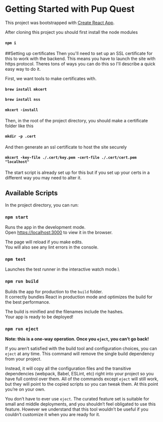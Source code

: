 # Getting Started with Pup Quest

This project was bootstrapped with [Create React App](https://github.com/facebook/create-react-app).

After cloning this project you should first install the node modules

#### `npm i`

##Setting up certificates
Then you'll need to set up an SSL certificate for this to work with the backend. This means you have to launch the site with https protocol.
Theres tons of ways you can do this so I'll describe a quick easy way to do it.

First, we want tools to make certificates with.
#### `brew install mkcert`
#### `brew install nss`
#### `mkcert -install`

Then, in the root of the project directory, you should make a certificate folder like this
#### `mkdir -p .cert`

And then generate an ssl certificate to host the site securely
#### `mkcert -key-file ./.cert/key.pem -cert-file ./.cert/cert.pem "localhost"`

The start script is already set up for this but if you set up your certs in a different way you may need to alter it.

## Available Scripts
In the project directory, you can run:

### `npm start`

Runs the app in the development mode.\
Open [https://localhost:3000](http://localhost:3000) to view it in the browser.

The page will reload if you make edits.\
You will also see any lint errors in the console.

### `npm test`

Launches the test runner in the interactive watch mode.\

### `npm run build`

Builds the app for production to the `build` folder.\
It correctly bundles React in production mode and optimizes the build for the best performance.

The build is minified and the filenames include the hashes.\
Your app is ready to be deployed!

### `npm run eject`

**Note: this is a one-way operation. Once you `eject`, you can’t go back!**

If you aren’t satisfied with the build tool and configuration choices, you can `eject` at any time. This command will remove the single build dependency from your project.

Instead, it will copy all the configuration files and the transitive dependencies (webpack, Babel, ESLint, etc) right into your project so you have full control over them. All of the commands except `eject` will still work, but they will point to the copied scripts so you can tweak them. At this point you’re on your own.

You don’t have to ever use `eject`. The curated feature set is suitable for small and middle deployments, and you shouldn’t feel obligated to use this feature. However we understand that this tool wouldn’t be useful if you couldn’t customize it when you are ready for it.


